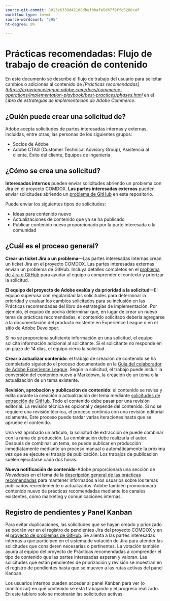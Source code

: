```yaml
---
source-git-commit: 8013e6339d42108dbefbbafa5db7f9ffc5288c4f
workflow-type: tm+mt
source-wordcount: '595'
ht-degree: 0%

---
```

# Prácticas recomendadas: Flujo de trabajo de creación de contenido

En este documento se describe el flujo de trabajo del usuario para solicitar cambios o adiciones al contenido de *[Prácticas recomendadas](https://experienceleague.adobe.com/docs/commerce-operations/implementation-playbook/best-practices/phases.html* en el *Libro de estrategias de implementación de Adobe Commerce*.

## ¿Quién puede crear una solicitud de?

Adobe acepta solicitudes de partes interesadas internas y externas, incluidas, entre otras, las personas de los siguientes grupos:

- Socios de Adobe
- Adobe CTAG (Customer Technical Advisory Group), Asistencia al cliente, Éxito del cliente, Equipos de ingeniería

## ¿Cómo se crea una solicitud?

**Interesados internos** pueden enviar solicitudes abriendo un problema con Jira en el proyecto COMDOX. **Las partes interesadas externas** pueden enviar solicitudes abriendo un [problema de GitHub](https://github.com/AdobeDocs/commerce-operations.en/issues/new/choose) en este repositorio.

Puede enviar los siguientes tipos de solicitudes:

- Ideas para contenido nuevo
- Actualizaciones de contenido que ya se ha publicado
- Publicar contenido nuevo proporcionado por la parte interesada o la comunidad

## ¿Cuál es el proceso general?


**Crear un ticket Jira o un problema**—Las partes interesadas internas crean un ticket Jira en el proyecto COMDOX. Las partes interesadas externas envían un problema de GitHub. Incluya detalles completos en el [problema de Jira o GitHub](https://github.com/AdobeDocs/commerce-operations.en/issues/new/choose) para ayudar al equipo a comprender el contexto y priorizar la solicitud.

**El equipo del proyecto de Adobe evalúa y da prioridad a la solicitud**—El equipo supervisa con regularidad las solicitudes para determinar la prioridad y evaluar los cambios solicitados para su inclusión en las Prácticas recomendadas del libro de estrategias de implementación. Por ejemplo, el equipo de podría determinar que, en lugar de crear un nuevo tema de prácticas recomendadas, el contenido solicitado debería agregarse a la documentación del producto existente en Experience League o en el sitio de Adobe Developer.

Si no se proporciona suficiente información en una solicitud, el equipo solicita información adicional al solicitante. Si el solicitante no responde en un plazo de 14 días, el equipo cierra la solicitud.

**Crear o actualizar contenido**: el trabajo de creación de contenido se ha completado siguiendo el proceso documentado en la [Guía del colaborador de Adobe Experience League](https://experienceleague.adobe.com/docs/contributor/contributor-guide/introduction.html). Según la solicitud, el trabajo puede incluir la conversión del contenido nuevo a Markdown, la creación de un tema o la actualización de un tema existente.

**Revisión, aprobación y publicación de contenido**: el contenido se revisa y edita durante la creación o actualización del tema mediante [solicitudes de extracción de GitHub](https://experienceleague.adobe.com/docs/contributor/contributor-guide/setup/git-fundamentals.html?lang=en#pull-requests). Todo el contenido debe pasar por una revisión editorial. La revisión técnica es opcional y depende del contenido. Si no se requiere una revisión técnica, el proceso continúa con una revisión editorial solamente. Este proceso puede tardar varias iteraciones hasta que se apruebe el contenido.

Una vez aprobado un artículo, la solicitud de extracción se puede combinar con la rama de producción. La combinación debe realizarla el autor. Después de combinar un tema, se puede publicar en producción inmediatamente mediante un proceso manual o automáticamente la próxima vez que se ejecute el trabajo de publicación. Los trabajos de publicación suelen ejecutarse cada dos horas.

**Nueva notificación de contenido**-Adobe proporcionará una sección de *Novedades* en el tema de la [descripción general de las prácticas recomendadas](https://experienceleague.adobe.com/docs/commerce-operations/implementation-playbook/best-practices/phases.html?lang=en) para mantener informados a los usuarios sobre los temas publicados recientemente o actualizados. Adobe también promocionará contenido nuevo de prácticas recomendadas mediante los canales existentes, como marketing y comunicaciones internas.

## Registro de pendientes y Panel Kanban

Para evitar duplicaciones, las solicitudes que se hayan creado y priorizado se podrán ver en el registro de pendientes Jira del proyecto COMDOX y en el [proyecto de problemas de GitHub](https://github.com/orgs/AdobeDocs/projects/6/views/1). Se alienta a las partes interesadas internas a que participen en el sistema de votación de Jira para atender las solicitudes que consideren necesarias o pertinentes. La votación también ayuda al equipo del proyecto de Prácticas recomendadas a comprender el tipo de contenido que las partes interesadas esperan y valoran. Las solicitudes que están pendientes de priorización y revisión se muestran en el registro de pendientes hasta que se mueven a las rutas activas del panel Kanban.

Los usuarios internos pueden acceder al panel Kanban para ver (o monitorizar) en qué contenido se está trabajando y el progreso realizado. En este tablero solo se mostrarán las solicitudes activas.

